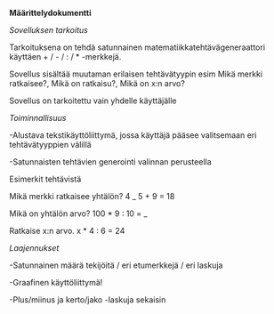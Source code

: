 **Määrittelydokumentti**

*Sovelluksen tarkoitus*

Tarkoituksena on tehdä satunnainen matematiikkatehtävägeneraattori käyttäen + / - / : / * -merkkejä.

Sovellus sisältää muutaman erilaisen tehtävätyypin esim Mikä merkki ratkaisee?, Mikä on ratkaisu?, Mikä on x:n arvo?

Sovellus on tarkoitettu vain yhdelle käyttäjälle

*Toiminnallisuus*

-Alustava tekstikäyttöliittymä, jossa käyttäjä pääsee valitsemaan eri tehtävätyyppien välillä

-Satunnaisten tehtävien generointi valinnan perusteella

Esimerkit tehtävistä

Mikä merkki ratkaisee yhtälön?    4 _ 5 + 9 = 18

Mikä on yhtälön arvo?             100 * 9 : 10 = _

Ratkaise x:n arvo.                x * 4 : 6 = 24


*Laajennukset*

-Satunnainen määrä tekijöitä / eri etumerkkejä / eri laskuja

-Graafinen käyttöliittymä!

-Plus/miinus ja kerto/jako -laskuja sekaisin




